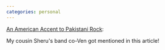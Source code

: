 ```yaml
---
categories: personal
---
```


[An American Accent to Pakistani Rock](https://thelede.blogs.nytimes.com/2009/09/11/an-american-accent-to-pakistani-rock/):

My cousin Sheru's band co-Ven got mentioned in this article!